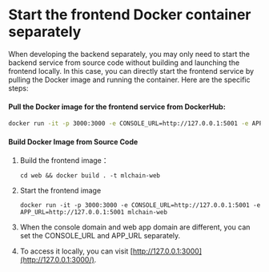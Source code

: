 # Start the frontend Docker container separately

When developing the backend separately, you may only need to start the backend service from source code without building and launching the frontend locally. In this case, you can directly start the frontend service by pulling the Docker image and running the container. Here are the specific steps:

#### Pull the Docker image for the frontend service from DockerHub:

```Bash
docker run -it -p 3000:3000 -e CONSOLE_URL=http://127.0.0.1:5001 -e APP_URL=http://127.0.0.1:5001 mlchain/mlchain-web:latest
```

#### Build Docker Image from Source Code

1.  Build the frontend image：

    ```
    cd web && docker build . -t mlchain-web
    ```
2.  Start the frontend image

    ```
    docker run -it -p 3000:3000 -e CONSOLE_URL=http://127.0.0.1:5001 -e APP_URL=http://127.0.0.1:5001 mlchain-web
    ```
3. When the console domain and web app domain are different, you can set the CONSOLE\_URL and APP\_URL separately.
4. To access it locally, you can visit [http://127.0.0.1:3000](http://127.0.0.1:3000/).
